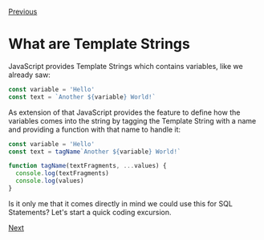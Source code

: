 [Previous](./4-1-first-a-little-sidenote-query-with-object-parameter.md)


# What are Template Strings

JavaScript provides Template Strings which contains variables, like we already saw:

```javascript
const variable = 'Hello'
const text = `Another ${variable} World!`
```

As extension of that JavaScript provides the feature to define how the variables comes into the string by tagging the Template String with a name and providing a function with that name to handle it:

```javascript
const variable = 'Hello'
const text = tagName`Another ${variable} World!`

function tagName(textFragments, ...values) {
  console.log(textFragments)
  console.log(values)
}
```

Is it only me that it comes directly in mind we could use this for SQL Statements? Let's start a quick coding excursion.


[Next](./4-3-how-we-want-it-looks-like.md)

